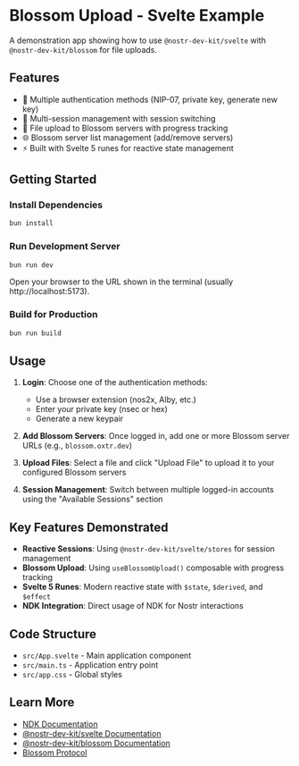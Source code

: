 # Blossom Upload - Svelte Example

A demonstration app showing how to use `@nostr-dev-kit/svelte` with `@nostr-dev-kit/blossom` for file uploads.

## Features

- 🔐 Multiple authentication methods (NIP-07, private key, generate new key)
- 👤 Multi-session management with session switching
- 📁 File upload to Blossom servers with progress tracking
- 🌐 Blossom server list management (add/remove servers)
- ⚡ Built with Svelte 5 runes for reactive state management

## Getting Started

### Install Dependencies

```bash
bun install
```

### Run Development Server

```bash
bun run dev
```

Open your browser to the URL shown in the terminal (usually http://localhost:5173).

### Build for Production

```bash
bun run build
```

## Usage

1. **Login**: Choose one of the authentication methods:
   - Use a browser extension (nos2x, Alby, etc.)
   - Enter your private key (nsec or hex)
   - Generate a new keypair

2. **Add Blossom Servers**: Once logged in, add one or more Blossom server URLs (e.g., `blossom.oxtr.dev`)

3. **Upload Files**: Select a file and click "Upload File" to upload it to your configured Blossom servers

4. **Session Management**: Switch between multiple logged-in accounts using the "Available Sessions" section

## Key Features Demonstrated

- **Reactive Sessions**: Using `@nostr-dev-kit/svelte/stores` for session management
- **Blossom Upload**: Using `useBlossomUpload()` composable with progress tracking
- **Svelte 5 Runes**: Modern reactive state with `$state`, `$derived`, and `$effect`
- **NDK Integration**: Direct usage of NDK for Nostr interactions

## Code Structure

- `src/App.svelte` - Main application component
- `src/main.ts` - Application entry point
- `src/app.css` - Global styles

## Learn More

- [NDK Documentation](https://github.com/nostr-dev-kit/ndk)
- [@nostr-dev-kit/svelte Documentation](../../svelte/README.md)
- [@nostr-dev-kit/blossom Documentation](../../blossom/README.md)
- [Blossom Protocol](https://github.com/hzrd149/blossom)

